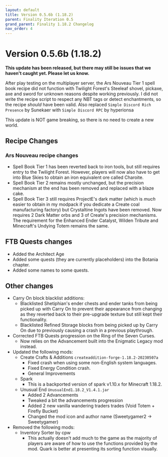 ```yaml
---
layout: default
title: Version 0.5.6b (1.18.2)
parent: Finality Iteration 0.5
grand_parent: Finality 1.18.2 Changelog
nav_order: 4
---
```

# Version 0.5.6b (1.18.2) 
**This update has been released, but there may still be issues that we haven't caught yet. Please let us know.**

After play testing on the multiplayer server, the Ars Nouveau Tier 1 spell book recipe did not function with Twilight Forest's Steeleaf shovel, pickaxe, axe and sword for unknown reasons despite working previously. I did not write the recipe script to respect any NBT tags or detect enchantments, so the recipe *should* have been valid. Also replaced `Simple Discord Rich Presence` by Sunekaer with `Simple Discord RPC` by hyperionsa 

This update is NOT game breaking, so there is no need to create a new world.

## Recipe Changes
### Ars Nouveau recipe changes
  * Spell Book Tier 1 has been reverted back to iron tools, but still requires entry to the Twilight Forest. However, players will now also have to get into Blue Skies to obtain an iron equivalent ore called Charoite.
  * Spell Book Tier 2 remains mostly unchanged, but the precision mechanism at the end has been removed and replaced with a blaze cake.
  * Spell Book Tier 3 still requires ProjectE's dark matter (which is *much* easier to obtain in my modpack if you dedicate a Create coal manufacturing factory) but Crystaltine Ingots have been removed. Now requires 2 Dark Matter orbs and 3 of Create's precision mechanisms. The requirement for the Enhanced Ender Catalyst, Wilden Tribute and Minecraft's Undying Totem remains the same.

## FTB Quests changes
* Added the Architect Age
* Added some quests (they are currently placeholders) into the Botania chapter.
* Added some names to some quests.
## Other changes
* Carry On block blacklist additions:
  * Blacklisted Shetiphian's ender chests and ender tanks from being picked up with Carry On to prevent their appearance from changing as they reverted back to their pre-upgrade texture but still kept their functionality.
  * Blacklisted Refined Storage blocks from being picked up by Carry On due to previously causing a crash in a previous playthrough.
* Corrected FTB Quests progression on the Ring of the Seven Curses. 
  * Now relies on the Advancement built into the Enigmatic Legacy mod instead.
* Updated the following mods:
  * Create Crafts & Additions `createaddition-forge-1.18.2-20230507a`
    * Fixed crash when using some non-English system languages.
    * Fixed Energy Condition crash.
    * General Improvements
  * Spark
    * This is a backported version of spark v1.10.x for Minecraft 1.18.2.
  * Unusual End `UnusualEnd1.18.2_V1.4.1.jar`
    * Added 2 Advancements
    * Tweaked a bit the advancements progression
    * Added 2 new vanilla wandering traders trades (Void Totem + Firefly Bucket)
    * Changed the mod icon and author name (Sweetygamer2 -> Sweetygamer)
* Removed the following mods:
  * Inventory Sorter by cpw
    * This actually doesn't add much to the game as the majority of players are aware of how to use the functions provided by the mod. Quark is better at presenting its sorting function visually.
